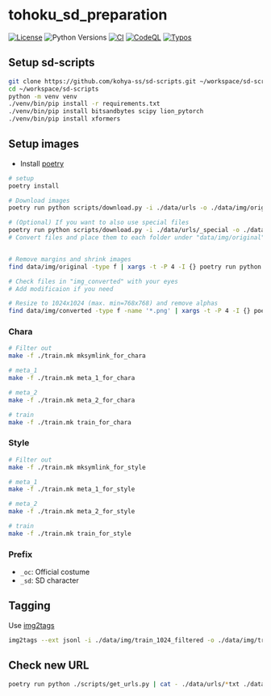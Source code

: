 
# tohoku_sd_preparation

[![License](https://img.shields.io/badge/License-Apache%202.0-blue.svg)](https://opensource.org/licenses/Apache-2.0)
![Python Versions](https://img.shields.io/badge/python-3.8%20%7C%203.9%20%7C%203.10-blue)
[![CI](https://github.com/shirayu/tohoku_sd_preparation/actions/workflows/ci.yml/badge.svg)](https://github.com/shirayu/tohoku_sd_preparation/actions/workflows/ci.yml)
[![CodeQL](https://github.com/shirayu/tohoku_sd_preparation/actions/workflows/codeql-analysis.yml/badge.svg)](https://github.com/shirayu/tohoku_sd_preparation/actions/workflows/codeql-analysis.yml)
[![Typos](https://github.com/shirayu/tohoku_sd_preparation/actions/workflows/typos.yml/badge.svg)](https://github.com/shirayu/tohoku_sd_preparation/actions/workflows/typos.yml)

## Setup sd-scripts

```bash
git clone https://github.com/kohya-ss/sd-scripts.git ~/workspace/sd-scripts
cd ~/workspace/sd-scripts
python -m venv venv
./venv/bin/pip install -r requirements.txt
./venv/bin/pip install bitsandbytes scipy lion_pytorch
./venv/bin/pip install xformers
```

## Setup images

- Install [poetry](https://python-poetry.org/)

```bash
# setup
poetry install

# Download images
poetry run python scripts/download.py -i ./data/urls -o ./data/img/original

# (Optional) If you want to also use special files
poetry run python scripts/download.py -i ./data/urls/_special -o ./data/img/original_special
# Convert files and place them to each folder under "data/img/original"


# Remove margins and shrink images
find data/img/original -type f | xargs -t -P 4 -I {} poetry run python ./scripts/resize.py -i {} -o data/img/converted --size 2048 --to_dir

# Check files in "img_converted" with your eyes
# Add modificaion if you need

# Resize to 1024x1024 (max. min=768x768) and remove alphas
find data/img/converted -type f -name '*.png' | xargs -t -P 4 -I {} poetry run python ./scripts/resize.py --remove_alpha -i {} -o data/img/train_1024 --size 1024 --min_size 768 --to_dir
```

### Chara

```bash
# Filter out
make -f ./train.mk mksymlink_for_chara

# meta_1
make -f ./train.mk meta_1_for_chara

# meta_2
make -f ./train.mk meta_2_for_chara

# train
make -f ./train.mk train_for_chara
```

### Style

```bash
# Filter out
make -f ./train.mk mksymlink_for_style

# meta_1
make -f ./train.mk meta_1_for_style

# meta_2
make -f ./train.mk meta_2_for_style

# train
make -f ./train.mk train_for_style
```

### Prefix

- ``_oc``: Official costume
- ``_sd``: SD character

## Tagging

Use [img2tags](https://github.com/shirayu/img2tags)

```bash
img2tags --ext jsonl -i ./data/img/train_1024_filtered -o ./data/img/train_1024_filtered.tags.jsonl
```

## Check new URL

```bash
poetry run python ./scripts/get_urls.py | cat - ./data/urls/*txt ./data/urls/_special/* | sort | uniq -c | sort -k1nr | grep -v psd | grep -v ai$ | grep -v '2 '
```
